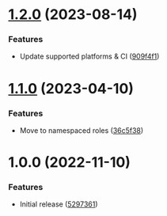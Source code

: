 # [1.2.0](https://github.com/de-it-krachten/ansible-role-asciinema_player/compare/v1.1.0...v1.2.0) (2023-08-14)


### Features

* Update supported platforms & CI ([909f4f1](https://github.com/de-it-krachten/ansible-role-asciinema_player/commit/909f4f150519c7d3991cd84f26be6d987a2c0de4))

# [1.1.0](https://github.com/de-it-krachten/ansible-role-asciinema_player/compare/v1.0.0...v1.1.0) (2023-04-10)


### Features

* Move to namespaced roles ([36c5f38](https://github.com/de-it-krachten/ansible-role-asciinema_player/commit/36c5f38aa09a9d6b8ba76b4de38c50af95a6f532))

# 1.0.0 (2022-11-10)


### Features

* Initial release ([5297361](https://github.com/de-it-krachten/ansible-role-asciinema_player/commit/5297361f9c3c6ef338e24dcb6aa6d6c3c2ba19b3))
